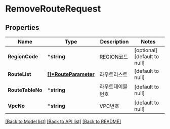 # RemoveRouteRequest

## Properties
Name | Type | Description | Notes
------------ | ------------- | ------------- | -------------
**RegionCode** | ***string** | REGION코드 | [optional] [default to null]
**RouteList** | **[[]\*RouteParameter](RouteParameter.md)** | 라우트리스트 | [default to null]
**RouteTableNo** | ***string** | 라우트테이블번호 | [default to null]
**VpcNo** | ***string** | VPC번호 | [default to null]

[[Back to Model list]](../README.md#documentation-for-models) [[Back to API list]](../README.md#documentation-for-api-endpoints) [[Back to README]](../README.md)


